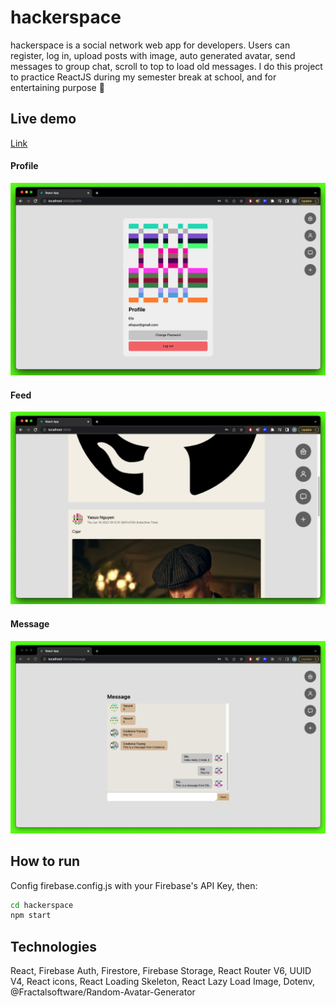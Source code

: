 # hackerspace

hackerspace is a social network web app for developers.
Users can register, log in, upload posts with image, auto generated avatar, send messages to group chat, scroll to top to load old messages.
I do this project to practice ReactJS during my semester break at school, and for entertaining purpose 🤡

## Live demo
[Link](https://hackerspace.netlify.app)

#### Profile
![Profile](./profile.png)
#### Feed
![Feed](./feed.png)
#### Message
![Message](./chat.png)
## How to run
Config firebase.config.js with your Firebase's API Key, then:
```bash
cd hackerspace
npm start
```

## Technologies
React, Firebase Auth, Firestore, Firebase Storage, React Router V6, UUID V4, React icons, React Loading Skeleton, React Lazy Load Image, Dotenv, @Fractalsoftware/Random-Avatar-Generator

